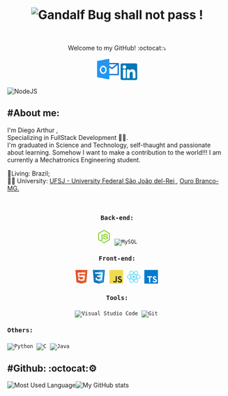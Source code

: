 



<!---
Consultar a URL para desenvolver os icons das Skils -> https://shields.io
-->


<h1 color="black" align="center"><img alt="Gandalf"  width="80" height="80" src="https://user-images.githubusercontent.com/59892368/108069599-4f913180-7042-11eb-9658-4c95058f23ff.png"/> Bug shall not pass !  </h1>

<br/>
<p align="center" color="grey" size="14px">Welcome to my GitHub! :octocat:⤵️</p>
<p align="center">
    <a href="mailto:digo.arthur@hotmail.com"><img src="icons/outlook.svg" alt="HotMailIcon"    width="50" height="50" aling="center"><img/></a>
    <a href="https://www.linkedin.com/in/digoarthur/"><img src="icons/linkedin.svg"     alt="LinkedinIcon" width="38" height="38" aling="center"><img/></a>
</p>
   <!---  
<p align="center">
    <a href="https://digoarthur.github.io"><img src="icons/logo_page.png" alt="SiteIcon"   width="50" height="50" aling="center"><img/></a> 
    <a href="https://www.linkedin.com/in/digoarthur/"><img src="icons/linkedin.svg"     alt="LinkedinIcon" width="30" height="30" aling="center"><img/></a>
    <a href="http://lattes.cnpq.br/1266661915850305"><img src="icons/lattes.png" alt="LattesIcon"    width="30" height="30" aling="center"><img/></a>
    <a href="https://www.instagram.com/digoarthur/"><img src="icons/instagram.svg" alt="InstagramIcon"    width="30" height="30" aling="center"><img/></a>
    <a href="https://twitter.com/digoarthur"><img src="icons/twitter.svg" alt="TwitterIcon"    width="30" height="30" aling="center"><img/></a>
    
</p>
 -->
<img height="32" title="NodeJS" alt="NodeJS" src="https://user-images.githubusercontent.com/59892368/151024179-19744cf7-987d-4420-b3df-f5db333d89ca.png"/><h2 align='left'>#About me: </h2>
<p align='left'> I'm Diego Arthur , <br/>Specializing in FullStack Development 👨‍💻. <br/> I'm graduated in Science and Technology, self-thaught and passionate about learning. Somehow I want to make a contribution to the world!!! 
I am currently a Mechatronics Engineering student.</p>
<p align='left'>📍Living: Brazil;<br/>  👨‍🎓 University: <a href="https://www.ufsj.edu.br">UFSJ - University Federal São João del-Rei </a>, <a href="https://pt.wikipedia.org/wiki/Ouro_Branco_(Minas_Gerais)">Ouro Branco- MG.</a> </p>




<br/>
<p>

<div align='center'>
    
#### <kbd>Back-end:</kbd><br>
    
<code><img height="32" title="NodeJS" alt="NodeJS" src="https://raw.githubusercontent.com/devicons/devicon/master/icons/nodejs/nodejs-original.svg"/></code>&nbsp;
<code><img height="32" title="MySQL" alt="MySQL" src="https://styles.redditmedia.com/t5_2qm6k/styles/communityIcon_dhjr6guc03x51.png?width=256&s=3e825b7205c7f497d4695028e358d26ee359f84b"/></code>

 


####  <kbd>Front-end:</kbd><br>
    
<code><img height="32" src="https://raw.githubusercontent.com/devicons/devicon/master/icons/html5/html5-original.svg" alt="HTML5"/></code>&nbsp;
<code><img height="32" src="https://raw.githubusercontent.com/devicons/devicon/master/icons/css3/css3-original.svg" alt="CSS"/></code>&nbsp;
<code><img height="32" src="https://raw.githubusercontent.com/devicons/devicon/master/icons/javascript/javascript-original.svg" alt="Javascript"/></code>&nbsp;
<code><img height="32" src="https://raw.githubusercontent.com/devicons/devicon/master/icons/react/react-original.svg" alt="React"/></code>&nbsp;
<code><img height="32" src="https://raw.githubusercontent.com/devicons/devicon/master/icons/typescript/typescript-original.svg" alt="Typescript"/></code>&nbsp;


    
#### <kbd>Tools:</kbd><br>
    
<code><img height="32" src="https://cdn.jsdelivr.net/gh/devicons/devicon/icons/vscode/vscode-original.svg" alt="Visual Studio Code"/></code>&nbsp;
<code><img height="32" src="https://cdn.jsdelivr.net/gh/devicons/devicon/icons/git/git-original.svg" alt="Git"/></code>&nbsp;
    
    
    

    
</div>    

#### <kbd>Others:</kbd><br> 

<code><img height="32" src="https://user-images.githubusercontent.com/59892368/150860142-620f1655-8341-41e4-ac8d-04465d5ac804.png" alt="Python"/></code>&nbsp;
<code><img height="32" src="https://user-images.githubusercontent.com/59892368/150860250-f583c7d0-7a12-4d6d-9bab-fafde7a5de58.png" alt="C"/></code>&nbsp;
 <code><img height="32" src="https://user-images.githubusercontent.com/59892368/150859987-f12be481-bed1-4ecd-a68d-eb0cdc8cdbfd.png" alt="Java"/></code>&nbsp;




<h2 align='left'>#Github: :octocat:⚙️</h2>
<a href="https://github.com/digoarthur/github-readme-statst">
   <img  align="left" height='150px' src="https://github-readme-stats.vercel.app/api?username=digoarthur&show_icons=true&theme=radical&title_color=FFFFFF&bg_color=9370DB&text_color=FFFAFA" alt="Most Used Language"/>
</a>

<a href="https://github.com/digoarthur/github-readme-stats">
 <img  align="left" height='150px' src="https://github-readme-stats.vercel.app/api/top-langs/?username=digoarthur&bg_color=9370DB&text_color=FFFAFA&layout=compact&title_color=FFFFFF&style=centerme" alt="My GitHub stats"/>
</a><br><br><br><br><br><br><br><br>
<br>





